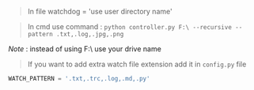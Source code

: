 > In file watchdog = 'use user directory name'

> In cmd use command : `python controller.py F:\ --recursive --pattern .txt,.log,.jpg,.png`

_Note_ : instead of using F:\ use your drive name

> If you want to add extra watch file extension add it in `config.py` file
```javascript
WATCH_PATTERN = '.txt,.trc,.log,.md,.py'
```
